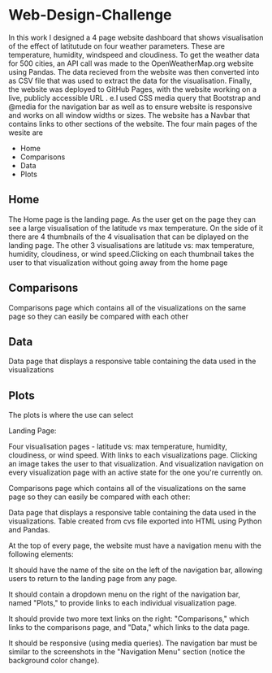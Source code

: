# Web-Design-Challenge
In this work I designed a 4 page website dashboard that shows visualisation of the effect of latitutude on four weather parameters. These are temperature, humidity, windspeed and cloudiness. To get the weather data for 500 cities,  an API call was made to the OpenWeatherMap.org website using Pandas. The data recieved from the website was then converted into as CSV file that was used to extract the data for the visualisation. Finally, the website was deployed to GitHub Pages, with the website working on a live, publicly accessible URL . e.I used CSS media query that Bootstrap and @media for the navigation bar as well as to ensure website is responsive and works on all window widths or sizes.
The website has a Navbar that contains links to other sections of the website. The four main pages of the wesite are
<ul>
  <li>Home</li>
  <li>Comparisons</li>
  <li>Data</li>
  <li>Plots</li>
</ul>
 
## Home
The Home page is the landing page. As the user get on the page they can see a large visualisation of the latitude vs max temperature. On the side of it there are 4 thumbnails of the 4 visualisation that can be diplayed on the landing page. The other 3 visualisations are latitude vs: max temperature, humidity, cloudiness, or wind speed.Clicking on each thumbnail takes the user to that visualization without going away from the home page

## Comparisons

Comparisons page which contains all of the visualizations on the same page so they can easily be compared with each other

## Data

Data page that displays a responsive table containing the data used in the visualizations

## Plots
The plots is where the use can select 

Landing Page:

Four visualisation pages - latitude vs: max temperature, humidity, cloudiness, or wind speed. With links to each visualizations page. Clicking an image takes the user to that visualization. And visualization navigation on every visualization page with an active state for the one you're currently on.

Comparisons page which contains all of the visualizations on the same page so they can easily be compared with each other:

Data page that displays a responsive table containing the data used in the visualizations. Table created from cvs file exported into HTML using Python and Pandas.

At the top of every page, the website must have a navigation menu with the following elements:

It should have the name of the site on the left of the navigation bar, allowing users to return to the landing page from any page.

It should contain a dropdown menu on the right of the navigation bar, named "Plots," to provide links to each individual visualization page.

It should provide two more text links on the right: "Comparisons," which links to the comparisons page, and "Data," which links to the data page.

It should be responsive (using media queries). The navigation bar must be similar to the screenshots in the "Navigation Menu" section (notice the background color change).


